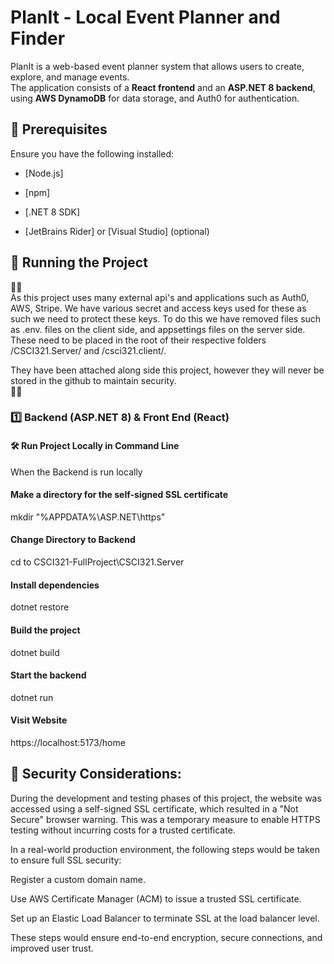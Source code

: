 # PlanIt - Local Event Planner and Finder

PlanIt is a web-based event planner system that allows users to create, explore, and manage events.  
The application consists of a **React frontend** and an **ASP.NET 8 backend**, using **AWS DynamoDB** for data storage, and Auth0 for authentication.

## 📌 Prerequisites

Ensure you have the following installed:

- [Node.js]
- [npm]
- [.NET 8 SDK]

- [JetBrains Rider] or [Visual Studio] (optional)


## 🏃 Running the Project


🔑🔑  
As this project uses many external api's and applications such as Auth0, AWS, Stripe. We have various secret and access keys used for these
as such we need to protect these keys. To do this we have removed files such as .env. files on the client side, and appsettings files
on the server side. These need to be placed in the root of their respective folders /CSCI321.Server/ and /csci321.client/.

They have been attached along side this project, however they will never be stored in the github to maintain security.  
🔑🔑
### **1️⃣ Backend (ASP.NET 8) & Front End (React)**
#### 🛠️ **Run Project Locally in Command Line**

When the Backend is run locally

#### Make a directory for the self-signed SSL certificate

mkdir "%APPDATA%\ASP.NET\https"  

#### Change Directory to Backend

cd to CSCI321-FullProject\CSCI321.Server  
#### Install dependencies
dotnet restore  
#### Build the project
dotnet build   
#### Start the backend
dotnet run      

#### Visit Website
https://localhost:5173/home

## 🔑  Security Considerations:

During the development and testing phases of this project, the website was accessed using a self-signed SSL certificate, which resulted in a "Not Secure" browser warning. This was a temporary measure to enable HTTPS testing without incurring costs for a trusted certificate.

In a real-world production environment, the following steps would be taken to ensure full SSL security:

Register a custom domain name.

Use AWS Certificate Manager (ACM) to issue a trusted SSL certificate.

Set up an Elastic Load Balancer to terminate SSL at the load balancer level.

These steps would ensure end-to-end encryption, secure connections, and improved user trust.
